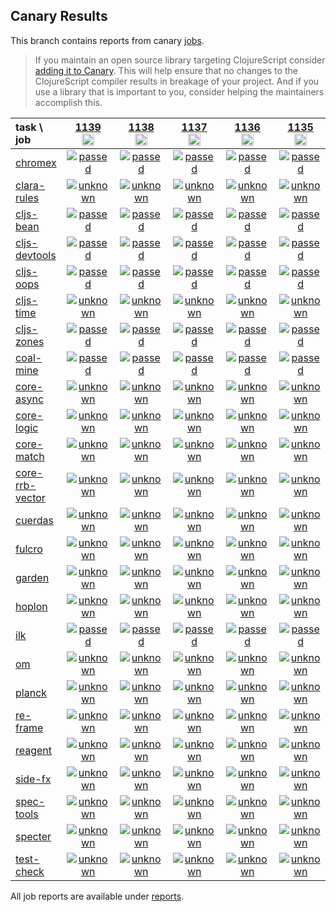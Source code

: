 ## Canary Results

This branch contains reports from canary [jobs](https://github.com/cljs-oss/canary/tree/jobs).

> If you maintain an open source library targeting ClojureScript consider [adding it to Canary](https://github.com/cljs-oss/canary/tree/master#how-to-participate). This will help ensure that no changes to the ClojureScript compiler results in breakage of your project. And if you use a library that is important to you, consider helping the maintainers accomplish this.

[//]: # (begin_overview_table)

| task \ job | <a href="reports/2019/10/20/job-001139-1.10.585-5ad96a8b" title="job #1139&#xA;&#xA;job&#xA;&#xA;requested by BinaryAge Bot (@babot) on 2019-10-20T06:00:10Z">1139<br/><img width=20 height=20 src="https://avatars0.githubusercontent.com/u/1476765?v=4&s=60"></a> | <a href="reports/2019/10/19/job-001138-1.10.585-5ad96a8b" title="job #1138&#xA;&#xA;job&#xA;&#xA;requested by BinaryAge Bot (@babot) on 2019-10-19T06:00:21Z">1138<br/><img width=20 height=20 src="https://avatars0.githubusercontent.com/u/1476765?v=4&s=60"></a> | <a href="reports/2019/10/18/job-001137-1.10.585-5ad96a8b" title="job #1137&#xA;&#xA;job&#xA;&#xA;requested by BinaryAge Bot (@babot) on 2019-10-18T06:00:08Z">1137<br/><img width=20 height=20 src="https://avatars0.githubusercontent.com/u/1476765?v=4&s=60"></a> | <a href="reports/2019/10/17/job-001136-1.10.585-5ad96a8b" title="job #1136&#xA;&#xA;job&#xA;&#xA;requested by BinaryAge Bot (@babot) on 2019-10-17T06:00:09Z">1136<br/><img width=20 height=20 src="https://avatars0.githubusercontent.com/u/1476765?v=4&s=60"></a> | <a href="reports/2019/10/16/job-001135-1.10.585-5ad96a8b" title="job #1135&#xA;&#xA;job&#xA;&#xA;requested by BinaryAge Bot (@babot) on 2019-10-16T06:00:09Z">1135<br/><img width=20 height=20 src="https://avatars0.githubusercontent.com/u/1476765?v=4&s=60"></a> | <a href="reports/2019/10/15/job-001134-1.10.585-5ad96a8b" title="job #1134&#xA;&#xA;job&#xA;&#xA;requested by BinaryAge Bot (@babot) on 2019-10-15T06:00:08Z">1134<br/><img width=20 height=20 src="https://avatars0.githubusercontent.com/u/1476765?v=4&s=60"></a> | <a href="reports/2019/10/14/job-001133-1.10.585-5ad96a8b" title="job #1133&#xA;&#xA;job --only clara-rules&#xA;&#xA;requested by Antonin Hildebrand (@darwin) on 2019-10-14T20:38:07Z">1133<br/><img width=20 height=20 src="https://avatars1.githubusercontent.com/u/5453?v=4&s=60"></a> | <a href="reports/2019/10/14/job-001132-1.10.585-5ad96a8b" title="job #1132&#xA;&#xA;job --only clara-rules&#xA;&#xA;requested by Antonin Hildebrand (@darwin) on 2019-10-14T11:44:36Z">1132<br/><img width=20 height=20 src="https://avatars1.githubusercontent.com/u/5453?v=4&s=60"></a> | <a href="reports/2019/10/14/job-001131-1.10.585-5ad96a8b" title="job #1131&#xA;&#xA;job&#xA;&#xA;requested by BinaryAge Bot (@babot) on 2019-10-14T06:00:11Z">1131<br/><img width=20 height=20 src="https://avatars0.githubusercontent.com/u/1476765?v=4&s=60"></a> | <a href="reports/2019/10/13/job-001130-1.10.585-5ad96a8b" title="job #1130&#xA;&#xA;job&#xA;&#xA;requested by BinaryAge Bot (@babot) on 2019-10-13T06:00:06Z">1130<br/><img width=20 height=20 src="https://avatars0.githubusercontent.com/u/1476765?v=4&s=60"></a> |
| :--- | :---: | :---: | :---: | :---: | :---: | :---: | :---: | :---: | :---: | :---: |
| [chromex](https://github.com/binaryage/chromex) | <a href="reports/2019/10/20/job-001139-1.10.585-5ad96a8b#-chromex"><img title="passed" src="http://box.binaryage.com/s-passed.svg"><a> | <a href="reports/2019/10/19/job-001138-1.10.585-5ad96a8b#-chromex"><img title="passed" src="http://box.binaryage.com/s-passed.svg"><a> | <a href="reports/2019/10/18/job-001137-1.10.585-5ad96a8b#-chromex"><img title="passed" src="http://box.binaryage.com/s-passed.svg"><a> | <a href="reports/2019/10/17/job-001136-1.10.585-5ad96a8b#-chromex"><img title="passed" src="http://box.binaryage.com/s-passed.svg"><a> | <a href="reports/2019/10/16/job-001135-1.10.585-5ad96a8b#-chromex"><img title="passed" src="http://box.binaryage.com/s-passed.svg"><a> | <a href="reports/2019/10/15/job-001134-1.10.585-5ad96a8b#-chromex"><img title="passed" src="http://box.binaryage.com/s-passed.svg"><a> | <a href="reports/2019/10/14/job-001133-1.10.585-5ad96a8b#-chromex"><img title="disabled" src="http://box.binaryage.com/s-disabled.svg"><a> | <a href="reports/2019/10/14/job-001132-1.10.585-5ad96a8b#-chromex"><img title="disabled" src="http://box.binaryage.com/s-disabled.svg"><a> | <a href="reports/2019/10/14/job-001131-1.10.585-5ad96a8b#-chromex"><img title="passed" src="http://box.binaryage.com/s-passed.svg"><a> | <a href="reports/2019/10/13/job-001130-1.10.585-5ad96a8b#-chromex"><img title="passed" src="http://box.binaryage.com/s-passed.svg"><a> |
| [clara-rules](https://github.com/cerner/clara-rules) | <a href="reports/2019/10/20/job-001139-1.10.585-5ad96a8b#-clara-rules"><img title="unknown" src="http://box.binaryage.com/s-unknown.svg"><a> | <a href="reports/2019/10/19/job-001138-1.10.585-5ad96a8b#-clara-rules"><img title="unknown" src="http://box.binaryage.com/s-unknown.svg"><a> | <a href="reports/2019/10/18/job-001137-1.10.585-5ad96a8b#-clara-rules"><img title="unknown" src="http://box.binaryage.com/s-unknown.svg"><a> | <a href="reports/2019/10/17/job-001136-1.10.585-5ad96a8b#-clara-rules"><img title="unknown" src="http://box.binaryage.com/s-unknown.svg"><a> | <a href="reports/2019/10/16/job-001135-1.10.585-5ad96a8b#-clara-rules"><img title="unknown" src="http://box.binaryage.com/s-unknown.svg"><a> | <a href="reports/2019/10/15/job-001134-1.10.585-5ad96a8b#-clara-rules"><img title="unknown" src="http://box.binaryage.com/s-unknown.svg"><a> | <a href="reports/2019/10/14/job-001133-1.10.585-5ad96a8b#-clara-rules"><img title="unknown" src="http://box.binaryage.com/s-unknown.svg"><a> | <a href="reports/2019/10/14/job-001132-1.10.585-5ad96a8b#-clara-rules"><img title="unknown" src="http://box.binaryage.com/s-unknown.svg"><a> | <a href="reports/2019/10/14/job-001131-1.10.585-5ad96a8b#-clara-rules"><img title="unknown" src="http://box.binaryage.com/s-unknown.svg"><a> | <a href="reports/2019/10/13/job-001130-1.10.585-5ad96a8b#-clara-rules"><img title="unknown" src="http://box.binaryage.com/s-unknown.svg"><a> |
| [cljs-bean](https://github.com/mfikes/cljs-bean) | <a href="reports/2019/10/20/job-001139-1.10.585-5ad96a8b#-cljs-bean"><img title="passed" src="http://box.binaryage.com/s-passed.svg"><a> | <a href="reports/2019/10/19/job-001138-1.10.585-5ad96a8b#-cljs-bean"><img title="passed" src="http://box.binaryage.com/s-passed.svg"><a> | <a href="reports/2019/10/18/job-001137-1.10.585-5ad96a8b#-cljs-bean"><img title="passed" src="http://box.binaryage.com/s-passed.svg"><a> | <a href="reports/2019/10/17/job-001136-1.10.585-5ad96a8b#-cljs-bean"><img title="passed" src="http://box.binaryage.com/s-passed.svg"><a> | <a href="reports/2019/10/16/job-001135-1.10.585-5ad96a8b#-cljs-bean"><img title="passed" src="http://box.binaryage.com/s-passed.svg"><a> | <a href="reports/2019/10/15/job-001134-1.10.585-5ad96a8b#-cljs-bean"><img title="passed" src="http://box.binaryage.com/s-passed.svg"><a> | <a href="reports/2019/10/14/job-001133-1.10.585-5ad96a8b#-cljs-bean"><img title="disabled" src="http://box.binaryage.com/s-disabled.svg"><a> | <a href="reports/2019/10/14/job-001132-1.10.585-5ad96a8b#-cljs-bean"><img title="disabled" src="http://box.binaryage.com/s-disabled.svg"><a> | <a href="reports/2019/10/14/job-001131-1.10.585-5ad96a8b#-cljs-bean"><img title="passed" src="http://box.binaryage.com/s-passed.svg"><a> | <a href="reports/2019/10/13/job-001130-1.10.585-5ad96a8b#-cljs-bean"><img title="passed" src="http://box.binaryage.com/s-passed.svg"><a> |
| [cljs-devtools](https://github.com/binaryage/cljs-devtools) | <a href="reports/2019/10/20/job-001139-1.10.585-5ad96a8b#-cljs-devtools"><img title="passed" src="http://box.binaryage.com/s-passed.svg"><a> | <a href="reports/2019/10/19/job-001138-1.10.585-5ad96a8b#-cljs-devtools"><img title="passed" src="http://box.binaryage.com/s-passed.svg"><a> | <a href="reports/2019/10/18/job-001137-1.10.585-5ad96a8b#-cljs-devtools"><img title="passed" src="http://box.binaryage.com/s-passed.svg"><a> | <a href="reports/2019/10/17/job-001136-1.10.585-5ad96a8b#-cljs-devtools"><img title="passed" src="http://box.binaryage.com/s-passed.svg"><a> | <a href="reports/2019/10/16/job-001135-1.10.585-5ad96a8b#-cljs-devtools"><img title="passed" src="http://box.binaryage.com/s-passed.svg"><a> | <a href="reports/2019/10/15/job-001134-1.10.585-5ad96a8b#-cljs-devtools"><img title="passed" src="http://box.binaryage.com/s-passed.svg"><a> | <a href="reports/2019/10/14/job-001133-1.10.585-5ad96a8b#-cljs-devtools"><img title="disabled" src="http://box.binaryage.com/s-disabled.svg"><a> | <a href="reports/2019/10/14/job-001132-1.10.585-5ad96a8b#-cljs-devtools"><img title="disabled" src="http://box.binaryage.com/s-disabled.svg"><a> | <a href="reports/2019/10/14/job-001131-1.10.585-5ad96a8b#-cljs-devtools"><img title="passed" src="http://box.binaryage.com/s-passed.svg"><a> | <a href="reports/2019/10/13/job-001130-1.10.585-5ad96a8b#-cljs-devtools"><img title="passed" src="http://box.binaryage.com/s-passed.svg"><a> |
| [cljs-oops](https://github.com/binaryage/cljs-oops) | <a href="reports/2019/10/20/job-001139-1.10.585-5ad96a8b#-cljs-oops"><img title="passed" src="http://box.binaryage.com/s-passed.svg"><a> | <a href="reports/2019/10/19/job-001138-1.10.585-5ad96a8b#-cljs-oops"><img title="passed" src="http://box.binaryage.com/s-passed.svg"><a> | <a href="reports/2019/10/18/job-001137-1.10.585-5ad96a8b#-cljs-oops"><img title="passed" src="http://box.binaryage.com/s-passed.svg"><a> | <a href="reports/2019/10/17/job-001136-1.10.585-5ad96a8b#-cljs-oops"><img title="passed" src="http://box.binaryage.com/s-passed.svg"><a> | <a href="reports/2019/10/16/job-001135-1.10.585-5ad96a8b#-cljs-oops"><img title="passed" src="http://box.binaryage.com/s-passed.svg"><a> | <a href="reports/2019/10/15/job-001134-1.10.585-5ad96a8b#-cljs-oops"><img title="passed" src="http://box.binaryage.com/s-passed.svg"><a> | <a href="reports/2019/10/14/job-001133-1.10.585-5ad96a8b#-cljs-oops"><img title="disabled" src="http://box.binaryage.com/s-disabled.svg"><a> | <a href="reports/2019/10/14/job-001132-1.10.585-5ad96a8b#-cljs-oops"><img title="disabled" src="http://box.binaryage.com/s-disabled.svg"><a> | <a href="reports/2019/10/14/job-001131-1.10.585-5ad96a8b#-cljs-oops"><img title="passed" src="http://box.binaryage.com/s-passed.svg"><a> | <a href="reports/2019/10/13/job-001130-1.10.585-5ad96a8b#-cljs-oops"><img title="passed" src="http://box.binaryage.com/s-passed.svg"><a> |
| [cljs-time](https://github.com/andrewmcveigh/cljs-time) | <a href="reports/2019/10/20/job-001139-1.10.585-5ad96a8b#-cljs-time"><img title="unknown" src="http://box.binaryage.com/s-unknown.svg"><a> | <a href="reports/2019/10/19/job-001138-1.10.585-5ad96a8b#-cljs-time"><img title="unknown" src="http://box.binaryage.com/s-unknown.svg"><a> | <a href="reports/2019/10/18/job-001137-1.10.585-5ad96a8b#-cljs-time"><img title="unknown" src="http://box.binaryage.com/s-unknown.svg"><a> | <a href="reports/2019/10/17/job-001136-1.10.585-5ad96a8b#-cljs-time"><img title="unknown" src="http://box.binaryage.com/s-unknown.svg"><a> | <a href="reports/2019/10/16/job-001135-1.10.585-5ad96a8b#-cljs-time"><img title="unknown" src="http://box.binaryage.com/s-unknown.svg"><a> | <a href="reports/2019/10/15/job-001134-1.10.585-5ad96a8b#-cljs-time"><img title="unknown" src="http://box.binaryage.com/s-unknown.svg"><a> | <a href="reports/2019/10/14/job-001133-1.10.585-5ad96a8b#-cljs-time"><img title="disabled" src="http://box.binaryage.com/s-disabled.svg"><a> | <a href="reports/2019/10/14/job-001132-1.10.585-5ad96a8b#-cljs-time"><img title="disabled" src="http://box.binaryage.com/s-disabled.svg"><a> | <a href="reports/2019/10/14/job-001131-1.10.585-5ad96a8b#-cljs-time"><img title="unknown" src="http://box.binaryage.com/s-unknown.svg"><a> | <a href="reports/2019/10/13/job-001130-1.10.585-5ad96a8b#-cljs-time"><img title="unknown" src="http://box.binaryage.com/s-unknown.svg"><a> |
| [cljs-zones](https://github.com/binaryage/cljs-zones) | <a href="reports/2019/10/20/job-001139-1.10.585-5ad96a8b#-cljs-zones"><img title="passed" src="http://box.binaryage.com/s-passed.svg"><a> | <a href="reports/2019/10/19/job-001138-1.10.585-5ad96a8b#-cljs-zones"><img title="passed" src="http://box.binaryage.com/s-passed.svg"><a> | <a href="reports/2019/10/18/job-001137-1.10.585-5ad96a8b#-cljs-zones"><img title="passed" src="http://box.binaryage.com/s-passed.svg"><a> | <a href="reports/2019/10/17/job-001136-1.10.585-5ad96a8b#-cljs-zones"><img title="passed" src="http://box.binaryage.com/s-passed.svg"><a> | <a href="reports/2019/10/16/job-001135-1.10.585-5ad96a8b#-cljs-zones"><img title="passed" src="http://box.binaryage.com/s-passed.svg"><a> | <a href="reports/2019/10/15/job-001134-1.10.585-5ad96a8b#-cljs-zones"><img title="passed" src="http://box.binaryage.com/s-passed.svg"><a> | <a href="reports/2019/10/14/job-001133-1.10.585-5ad96a8b#-cljs-zones"><img title="disabled" src="http://box.binaryage.com/s-disabled.svg"><a> | <a href="reports/2019/10/14/job-001132-1.10.585-5ad96a8b#-cljs-zones"><img title="disabled" src="http://box.binaryage.com/s-disabled.svg"><a> | <a href="reports/2019/10/14/job-001131-1.10.585-5ad96a8b#-cljs-zones"><img title="passed" src="http://box.binaryage.com/s-passed.svg"><a> | <a href="reports/2019/10/13/job-001130-1.10.585-5ad96a8b#-cljs-zones"><img title="passed" src="http://box.binaryage.com/s-passed.svg"><a> |
| [coal-mine](https://github.com/mfikes/coal-mine) | <a href="reports/2019/10/20/job-001139-1.10.585-5ad96a8b#-coal-mine"><img title="passed" src="http://box.binaryage.com/s-passed.svg"><a> | <a href="reports/2019/10/19/job-001138-1.10.585-5ad96a8b#-coal-mine"><img title="passed" src="http://box.binaryage.com/s-passed.svg"><a> | <a href="reports/2019/10/18/job-001137-1.10.585-5ad96a8b#-coal-mine"><img title="passed" src="http://box.binaryage.com/s-passed.svg"><a> | <a href="reports/2019/10/17/job-001136-1.10.585-5ad96a8b#-coal-mine"><img title="passed" src="http://box.binaryage.com/s-passed.svg"><a> | <a href="reports/2019/10/16/job-001135-1.10.585-5ad96a8b#-coal-mine"><img title="passed" src="http://box.binaryage.com/s-passed.svg"><a> | <a href="reports/2019/10/15/job-001134-1.10.585-5ad96a8b#-coal-mine"><img title="passed" src="http://box.binaryage.com/s-passed.svg"><a> | <a href="reports/2019/10/14/job-001133-1.10.585-5ad96a8b#-coal-mine"><img title="disabled" src="http://box.binaryage.com/s-disabled.svg"><a> | <a href="reports/2019/10/14/job-001132-1.10.585-5ad96a8b#-coal-mine"><img title="disabled" src="http://box.binaryage.com/s-disabled.svg"><a> | <a href="reports/2019/10/14/job-001131-1.10.585-5ad96a8b#-coal-mine"><img title="passed" src="http://box.binaryage.com/s-passed.svg"><a> | <a href="reports/2019/10/13/job-001130-1.10.585-5ad96a8b#-coal-mine"><img title="passed" src="http://box.binaryage.com/s-passed.svg"><a> |
| [core-async](https://github.com/clojure/core.async) | <a href="reports/2019/10/20/job-001139-1.10.585-5ad96a8b#-core-async"><img title="unknown" src="http://box.binaryage.com/s-unknown.svg"><a> | <a href="reports/2019/10/19/job-001138-1.10.585-5ad96a8b#-core-async"><img title="unknown" src="http://box.binaryage.com/s-unknown.svg"><a> | <a href="reports/2019/10/18/job-001137-1.10.585-5ad96a8b#-core-async"><img title="unknown" src="http://box.binaryage.com/s-unknown.svg"><a> | <a href="reports/2019/10/17/job-001136-1.10.585-5ad96a8b#-core-async"><img title="unknown" src="http://box.binaryage.com/s-unknown.svg"><a> | <a href="reports/2019/10/16/job-001135-1.10.585-5ad96a8b#-core-async"><img title="unknown" src="http://box.binaryage.com/s-unknown.svg"><a> | <a href="reports/2019/10/15/job-001134-1.10.585-5ad96a8b#-core-async"><img title="unknown" src="http://box.binaryage.com/s-unknown.svg"><a> | <a href="reports/2019/10/14/job-001133-1.10.585-5ad96a8b#-core-async"><img title="disabled" src="http://box.binaryage.com/s-disabled.svg"><a> | <a href="reports/2019/10/14/job-001132-1.10.585-5ad96a8b#-core-async"><img title="disabled" src="http://box.binaryage.com/s-disabled.svg"><a> | <a href="reports/2019/10/14/job-001131-1.10.585-5ad96a8b#-core-async"><img title="unknown" src="http://box.binaryage.com/s-unknown.svg"><a> | <a href="reports/2019/10/13/job-001130-1.10.585-5ad96a8b#-core-async"><img title="unknown" src="http://box.binaryage.com/s-unknown.svg"><a> |
| [core-logic](https://github.com/clojure/core.logic) | <a href="reports/2019/10/20/job-001139-1.10.585-5ad96a8b#-core-logic"><img title="unknown" src="http://box.binaryage.com/s-unknown.svg"><a> | <a href="reports/2019/10/19/job-001138-1.10.585-5ad96a8b#-core-logic"><img title="unknown" src="http://box.binaryage.com/s-unknown.svg"><a> | <a href="reports/2019/10/18/job-001137-1.10.585-5ad96a8b#-core-logic"><img title="unknown" src="http://box.binaryage.com/s-unknown.svg"><a> | <a href="reports/2019/10/17/job-001136-1.10.585-5ad96a8b#-core-logic"><img title="unknown" src="http://box.binaryage.com/s-unknown.svg"><a> | <a href="reports/2019/10/16/job-001135-1.10.585-5ad96a8b#-core-logic"><img title="unknown" src="http://box.binaryage.com/s-unknown.svg"><a> | <a href="reports/2019/10/15/job-001134-1.10.585-5ad96a8b#-core-logic"><img title="unknown" src="http://box.binaryage.com/s-unknown.svg"><a> | <a href="reports/2019/10/14/job-001133-1.10.585-5ad96a8b#-core-logic"><img title="disabled" src="http://box.binaryage.com/s-disabled.svg"><a> | <a href="reports/2019/10/14/job-001132-1.10.585-5ad96a8b#-core-logic"><img title="disabled" src="http://box.binaryage.com/s-disabled.svg"><a> | <a href="reports/2019/10/14/job-001131-1.10.585-5ad96a8b#-core-logic"><img title="unknown" src="http://box.binaryage.com/s-unknown.svg"><a> | <a href="reports/2019/10/13/job-001130-1.10.585-5ad96a8b#-core-logic"><img title="unknown" src="http://box.binaryage.com/s-unknown.svg"><a> |
| [core-match](https://github.com/clojure/core.match) | <a href="reports/2019/10/20/job-001139-1.10.585-5ad96a8b#-core-match"><img title="unknown" src="http://box.binaryage.com/s-unknown.svg"><a> | <a href="reports/2019/10/19/job-001138-1.10.585-5ad96a8b#-core-match"><img title="unknown" src="http://box.binaryage.com/s-unknown.svg"><a> | <a href="reports/2019/10/18/job-001137-1.10.585-5ad96a8b#-core-match"><img title="unknown" src="http://box.binaryage.com/s-unknown.svg"><a> | <a href="reports/2019/10/17/job-001136-1.10.585-5ad96a8b#-core-match"><img title="unknown" src="http://box.binaryage.com/s-unknown.svg"><a> | <a href="reports/2019/10/16/job-001135-1.10.585-5ad96a8b#-core-match"><img title="unknown" src="http://box.binaryage.com/s-unknown.svg"><a> | <a href="reports/2019/10/15/job-001134-1.10.585-5ad96a8b#-core-match"><img title="unknown" src="http://box.binaryage.com/s-unknown.svg"><a> | <a href="reports/2019/10/14/job-001133-1.10.585-5ad96a8b#-core-match"><img title="disabled" src="http://box.binaryage.com/s-disabled.svg"><a> | <a href="reports/2019/10/14/job-001132-1.10.585-5ad96a8b#-core-match"><img title="disabled" src="http://box.binaryage.com/s-disabled.svg"><a> | <a href="reports/2019/10/14/job-001131-1.10.585-5ad96a8b#-core-match"><img title="unknown" src="http://box.binaryage.com/s-unknown.svg"><a> | <a href="reports/2019/10/13/job-001130-1.10.585-5ad96a8b#-core-match"><img title="unknown" src="http://box.binaryage.com/s-unknown.svg"><a> |
| [core-rrb-vector](https://github.com/clojure/core.rrb-vector) | <a href="reports/2019/10/20/job-001139-1.10.585-5ad96a8b#-core-rrb-vector"><img title="unknown" src="http://box.binaryage.com/s-unknown.svg"><a> | <a href="reports/2019/10/19/job-001138-1.10.585-5ad96a8b#-core-rrb-vector"><img title="unknown" src="http://box.binaryage.com/s-unknown.svg"><a> | <a href="reports/2019/10/18/job-001137-1.10.585-5ad96a8b#-core-rrb-vector"><img title="unknown" src="http://box.binaryage.com/s-unknown.svg"><a> | <a href="reports/2019/10/17/job-001136-1.10.585-5ad96a8b#-core-rrb-vector"><img title="unknown" src="http://box.binaryage.com/s-unknown.svg"><a> | <a href="reports/2019/10/16/job-001135-1.10.585-5ad96a8b#-core-rrb-vector"><img title="unknown" src="http://box.binaryage.com/s-unknown.svg"><a> | <a href="reports/2019/10/15/job-001134-1.10.585-5ad96a8b#-core-rrb-vector"><img title="unknown" src="http://box.binaryage.com/s-unknown.svg"><a> | <a href="reports/2019/10/14/job-001133-1.10.585-5ad96a8b#-core-rrb-vector"><img title="disabled" src="http://box.binaryage.com/s-disabled.svg"><a> | <a href="reports/2019/10/14/job-001132-1.10.585-5ad96a8b#-core-rrb-vector"><img title="disabled" src="http://box.binaryage.com/s-disabled.svg"><a> | <a href="reports/2019/10/14/job-001131-1.10.585-5ad96a8b#-core-rrb-vector"><img title="unknown" src="http://box.binaryage.com/s-unknown.svg"><a> | <a href="reports/2019/10/13/job-001130-1.10.585-5ad96a8b#-core-rrb-vector"><img title="unknown" src="http://box.binaryage.com/s-unknown.svg"><a> |
| [cuerdas](https://github.com/funcool/cuerdas) | <a href="reports/2019/10/20/job-001139-1.10.585-5ad96a8b#-cuerdas"><img title="unknown" src="http://box.binaryage.com/s-unknown.svg"><a> | <a href="reports/2019/10/19/job-001138-1.10.585-5ad96a8b#-cuerdas"><img title="unknown" src="http://box.binaryage.com/s-unknown.svg"><a> | <a href="reports/2019/10/18/job-001137-1.10.585-5ad96a8b#-cuerdas"><img title="unknown" src="http://box.binaryage.com/s-unknown.svg"><a> | <a href="reports/2019/10/17/job-001136-1.10.585-5ad96a8b#-cuerdas"><img title="unknown" src="http://box.binaryage.com/s-unknown.svg"><a> | <a href="reports/2019/10/16/job-001135-1.10.585-5ad96a8b#-cuerdas"><img title="unknown" src="http://box.binaryage.com/s-unknown.svg"><a> | <a href="reports/2019/10/15/job-001134-1.10.585-5ad96a8b#-cuerdas"><img title="unknown" src="http://box.binaryage.com/s-unknown.svg"><a> | <a href="reports/2019/10/14/job-001133-1.10.585-5ad96a8b#-cuerdas"><img title="disabled" src="http://box.binaryage.com/s-disabled.svg"><a> | <a href="reports/2019/10/14/job-001132-1.10.585-5ad96a8b#-cuerdas"><img title="disabled" src="http://box.binaryage.com/s-disabled.svg"><a> | <a href="reports/2019/10/14/job-001131-1.10.585-5ad96a8b#-cuerdas"><img title="unknown" src="http://box.binaryage.com/s-unknown.svg"><a> | <a href="reports/2019/10/13/job-001130-1.10.585-5ad96a8b#-cuerdas"><img title="unknown" src="http://box.binaryage.com/s-unknown.svg"><a> |
| [fulcro](https://github.com/fulcrologic/fulcro) | <a href="reports/2019/10/20/job-001139-1.10.585-5ad96a8b#-fulcro"><img title="unknown" src="http://box.binaryage.com/s-unknown.svg"><a> | <a href="reports/2019/10/19/job-001138-1.10.585-5ad96a8b#-fulcro"><img title="unknown" src="http://box.binaryage.com/s-unknown.svg"><a> | <a href="reports/2019/10/18/job-001137-1.10.585-5ad96a8b#-fulcro"><img title="unknown" src="http://box.binaryage.com/s-unknown.svg"><a> | <a href="reports/2019/10/17/job-001136-1.10.585-5ad96a8b#-fulcro"><img title="unknown" src="http://box.binaryage.com/s-unknown.svg"><a> | <a href="reports/2019/10/16/job-001135-1.10.585-5ad96a8b#-fulcro"><img title="unknown" src="http://box.binaryage.com/s-unknown.svg"><a> | <a href="reports/2019/10/15/job-001134-1.10.585-5ad96a8b#-fulcro"><img title="unknown" src="http://box.binaryage.com/s-unknown.svg"><a> | <a href="reports/2019/10/14/job-001133-1.10.585-5ad96a8b#-fulcro"><img title="disabled" src="http://box.binaryage.com/s-disabled.svg"><a> | <a href="reports/2019/10/14/job-001132-1.10.585-5ad96a8b#-fulcro"><img title="disabled" src="http://box.binaryage.com/s-disabled.svg"><a> | <a href="reports/2019/10/14/job-001131-1.10.585-5ad96a8b#-fulcro"><img title="unknown" src="http://box.binaryage.com/s-unknown.svg"><a> | <a href="reports/2019/10/13/job-001130-1.10.585-5ad96a8b#-fulcro"><img title="unknown" src="http://box.binaryage.com/s-unknown.svg"><a> |
| [garden](https://github.com/noprompt/garden) | <a href="reports/2019/10/20/job-001139-1.10.585-5ad96a8b#-garden"><img title="unknown" src="http://box.binaryage.com/s-unknown.svg"><a> | <a href="reports/2019/10/19/job-001138-1.10.585-5ad96a8b#-garden"><img title="unknown" src="http://box.binaryage.com/s-unknown.svg"><a> | <a href="reports/2019/10/18/job-001137-1.10.585-5ad96a8b#-garden"><img title="unknown" src="http://box.binaryage.com/s-unknown.svg"><a> | <a href="reports/2019/10/17/job-001136-1.10.585-5ad96a8b#-garden"><img title="unknown" src="http://box.binaryage.com/s-unknown.svg"><a> | <a href="reports/2019/10/16/job-001135-1.10.585-5ad96a8b#-garden"><img title="unknown" src="http://box.binaryage.com/s-unknown.svg"><a> | <a href="reports/2019/10/15/job-001134-1.10.585-5ad96a8b#-garden"><img title="unknown" src="http://box.binaryage.com/s-unknown.svg"><a> | <a href="reports/2019/10/14/job-001133-1.10.585-5ad96a8b#-garden"><img title="disabled" src="http://box.binaryage.com/s-disabled.svg"><a> | <a href="reports/2019/10/14/job-001132-1.10.585-5ad96a8b#-garden"><img title="disabled" src="http://box.binaryage.com/s-disabled.svg"><a> | <a href="reports/2019/10/14/job-001131-1.10.585-5ad96a8b#-garden"><img title="unknown" src="http://box.binaryage.com/s-unknown.svg"><a> | <a href="reports/2019/10/13/job-001130-1.10.585-5ad96a8b#-garden"><img title="unknown" src="http://box.binaryage.com/s-unknown.svg"><a> |
| [hoplon](https://github.com/hoplon/hoplon) | <a href="reports/2019/10/20/job-001139-1.10.585-5ad96a8b#-hoplon"><img title="unknown" src="http://box.binaryage.com/s-unknown.svg"><a> | <a href="reports/2019/10/19/job-001138-1.10.585-5ad96a8b#-hoplon"><img title="unknown" src="http://box.binaryage.com/s-unknown.svg"><a> | <a href="reports/2019/10/18/job-001137-1.10.585-5ad96a8b#-hoplon"><img title="unknown" src="http://box.binaryage.com/s-unknown.svg"><a> | <a href="reports/2019/10/17/job-001136-1.10.585-5ad96a8b#-hoplon"><img title="unknown" src="http://box.binaryage.com/s-unknown.svg"><a> | <a href="reports/2019/10/16/job-001135-1.10.585-5ad96a8b#-hoplon"><img title="unknown" src="http://box.binaryage.com/s-unknown.svg"><a> | <a href="reports/2019/10/15/job-001134-1.10.585-5ad96a8b#-hoplon"><img title="unknown" src="http://box.binaryage.com/s-unknown.svg"><a> | <a href="reports/2019/10/14/job-001133-1.10.585-5ad96a8b#-hoplon"><img title="disabled" src="http://box.binaryage.com/s-disabled.svg"><a> | <a href="reports/2019/10/14/job-001132-1.10.585-5ad96a8b#-hoplon"><img title="disabled" src="http://box.binaryage.com/s-disabled.svg"><a> | <a href="reports/2019/10/14/job-001131-1.10.585-5ad96a8b#-hoplon"><img title="unknown" src="http://box.binaryage.com/s-unknown.svg"><a> | <a href="reports/2019/10/13/job-001130-1.10.585-5ad96a8b#-hoplon"><img title="unknown" src="http://box.binaryage.com/s-unknown.svg"><a> |
| [ilk](https://github.com/mfikes/ilk) | <a href="reports/2019/10/20/job-001139-1.10.585-5ad96a8b#-ilk"><img title="passed" src="http://box.binaryage.com/s-passed.svg"><a> | <a href="reports/2019/10/19/job-001138-1.10.585-5ad96a8b#-ilk"><img title="passed" src="http://box.binaryage.com/s-passed.svg"><a> | <a href="reports/2019/10/18/job-001137-1.10.585-5ad96a8b#-ilk"><img title="passed" src="http://box.binaryage.com/s-passed.svg"><a> | <a href="reports/2019/10/17/job-001136-1.10.585-5ad96a8b#-ilk"><img title="passed" src="http://box.binaryage.com/s-passed.svg"><a> | <a href="reports/2019/10/16/job-001135-1.10.585-5ad96a8b#-ilk"><img title="passed" src="http://box.binaryage.com/s-passed.svg"><a> | <a href="reports/2019/10/15/job-001134-1.10.585-5ad96a8b#-ilk"><img title="passed" src="http://box.binaryage.com/s-passed.svg"><a> | <a href="reports/2019/10/14/job-001133-1.10.585-5ad96a8b#-ilk"><img title="disabled" src="http://box.binaryage.com/s-disabled.svg"><a> | <a href="reports/2019/10/14/job-001132-1.10.585-5ad96a8b#-ilk"><img title="disabled" src="http://box.binaryage.com/s-disabled.svg"><a> | <a href="reports/2019/10/14/job-001131-1.10.585-5ad96a8b#-ilk"><img title="passed" src="http://box.binaryage.com/s-passed.svg"><a> | <a href="reports/2019/10/13/job-001130-1.10.585-5ad96a8b#-ilk"><img title="passed" src="http://box.binaryage.com/s-passed.svg"><a> |
| [om](https://github.com/omcljs/om) | <a href="reports/2019/10/20/job-001139-1.10.585-5ad96a8b#-om"><img title="unknown" src="http://box.binaryage.com/s-unknown.svg"><a> | <a href="reports/2019/10/19/job-001138-1.10.585-5ad96a8b#-om"><img title="unknown" src="http://box.binaryage.com/s-unknown.svg"><a> | <a href="reports/2019/10/18/job-001137-1.10.585-5ad96a8b#-om"><img title="unknown" src="http://box.binaryage.com/s-unknown.svg"><a> | <a href="reports/2019/10/17/job-001136-1.10.585-5ad96a8b#-om"><img title="unknown" src="http://box.binaryage.com/s-unknown.svg"><a> | <a href="reports/2019/10/16/job-001135-1.10.585-5ad96a8b#-om"><img title="unknown" src="http://box.binaryage.com/s-unknown.svg"><a> | <a href="reports/2019/10/15/job-001134-1.10.585-5ad96a8b#-om"><img title="unknown" src="http://box.binaryage.com/s-unknown.svg"><a> | <a href="reports/2019/10/14/job-001133-1.10.585-5ad96a8b#-om"><img title="disabled" src="http://box.binaryage.com/s-disabled.svg"><a> | <a href="reports/2019/10/14/job-001132-1.10.585-5ad96a8b#-om"><img title="disabled" src="http://box.binaryage.com/s-disabled.svg"><a> | <a href="reports/2019/10/14/job-001131-1.10.585-5ad96a8b#-om"><img title="unknown" src="http://box.binaryage.com/s-unknown.svg"><a> | <a href="reports/2019/10/13/job-001130-1.10.585-5ad96a8b#-om"><img title="unknown" src="http://box.binaryage.com/s-unknown.svg"><a> |
| [planck](https://github.com/planck-repl/planck) | <a href="reports/2019/10/20/job-001139-1.10.585-5ad96a8b#-planck"><img title="unknown" src="http://box.binaryage.com/s-unknown.svg"><a> | <a href="reports/2019/10/19/job-001138-1.10.585-5ad96a8b#-planck"><img title="unknown" src="http://box.binaryage.com/s-unknown.svg"><a> | <a href="reports/2019/10/18/job-001137-1.10.585-5ad96a8b#-planck"><img title="unknown" src="http://box.binaryage.com/s-unknown.svg"><a> | <a href="reports/2019/10/17/job-001136-1.10.585-5ad96a8b#-planck"><img title="unknown" src="http://box.binaryage.com/s-unknown.svg"><a> | <a href="reports/2019/10/16/job-001135-1.10.585-5ad96a8b#-planck"><img title="unknown" src="http://box.binaryage.com/s-unknown.svg"><a> | <a href="reports/2019/10/15/job-001134-1.10.585-5ad96a8b#-planck"><img title="unknown" src="http://box.binaryage.com/s-unknown.svg"><a> | <a href="reports/2019/10/14/job-001133-1.10.585-5ad96a8b#-planck"><img title="disabled" src="http://box.binaryage.com/s-disabled.svg"><a> | <a href="reports/2019/10/14/job-001132-1.10.585-5ad96a8b#-planck"><img title="disabled" src="http://box.binaryage.com/s-disabled.svg"><a> | <a href="reports/2019/10/14/job-001131-1.10.585-5ad96a8b#-planck"><img title="unknown" src="http://box.binaryage.com/s-unknown.svg"><a> | <a href="reports/2019/10/13/job-001130-1.10.585-5ad96a8b#-planck"><img title="unknown" src="http://box.binaryage.com/s-unknown.svg"><a> |
| [re-frame](https://github.com/Day8/re-frame) | <a href="reports/2019/10/20/job-001139-1.10.585-5ad96a8b#-re-frame"><img title="unknown" src="http://box.binaryage.com/s-unknown.svg"><a> | <a href="reports/2019/10/19/job-001138-1.10.585-5ad96a8b#-re-frame"><img title="unknown" src="http://box.binaryage.com/s-unknown.svg"><a> | <a href="reports/2019/10/18/job-001137-1.10.585-5ad96a8b#-re-frame"><img title="unknown" src="http://box.binaryage.com/s-unknown.svg"><a> | <a href="reports/2019/10/17/job-001136-1.10.585-5ad96a8b#-re-frame"><img title="unknown" src="http://box.binaryage.com/s-unknown.svg"><a> | <a href="reports/2019/10/16/job-001135-1.10.585-5ad96a8b#-re-frame"><img title="unknown" src="http://box.binaryage.com/s-unknown.svg"><a> | <a href="reports/2019/10/15/job-001134-1.10.585-5ad96a8b#-re-frame"><img title="unknown" src="http://box.binaryage.com/s-unknown.svg"><a> | <a href="reports/2019/10/14/job-001133-1.10.585-5ad96a8b#-re-frame"><img title="disabled" src="http://box.binaryage.com/s-disabled.svg"><a> | <a href="reports/2019/10/14/job-001132-1.10.585-5ad96a8b#-re-frame"><img title="disabled" src="http://box.binaryage.com/s-disabled.svg"><a> | <a href="reports/2019/10/14/job-001131-1.10.585-5ad96a8b#-re-frame"><img title="unknown" src="http://box.binaryage.com/s-unknown.svg"><a> | <a href="reports/2019/10/13/job-001130-1.10.585-5ad96a8b#-re-frame"><img title="unknown" src="http://box.binaryage.com/s-unknown.svg"><a> |
| [reagent](https://github.com/reagent-project/reagent) | <a href="reports/2019/10/20/job-001139-1.10.585-5ad96a8b#-reagent"><img title="unknown" src="http://box.binaryage.com/s-unknown.svg"><a> | <a href="reports/2019/10/19/job-001138-1.10.585-5ad96a8b#-reagent"><img title="unknown" src="http://box.binaryage.com/s-unknown.svg"><a> | <a href="reports/2019/10/18/job-001137-1.10.585-5ad96a8b#-reagent"><img title="unknown" src="http://box.binaryage.com/s-unknown.svg"><a> | <a href="reports/2019/10/17/job-001136-1.10.585-5ad96a8b#-reagent"><img title="unknown" src="http://box.binaryage.com/s-unknown.svg"><a> | <a href="reports/2019/10/16/job-001135-1.10.585-5ad96a8b#-reagent"><img title="unknown" src="http://box.binaryage.com/s-unknown.svg"><a> | <a href="reports/2019/10/15/job-001134-1.10.585-5ad96a8b#-reagent"><img title="unknown" src="http://box.binaryage.com/s-unknown.svg"><a> | <a href="reports/2019/10/14/job-001133-1.10.585-5ad96a8b#-reagent"><img title="disabled" src="http://box.binaryage.com/s-disabled.svg"><a> | <a href="reports/2019/10/14/job-001132-1.10.585-5ad96a8b#-reagent"><img title="disabled" src="http://box.binaryage.com/s-disabled.svg"><a> | <a href="reports/2019/10/14/job-001131-1.10.585-5ad96a8b#-reagent"><img title="unknown" src="http://box.binaryage.com/s-unknown.svg"><a> | <a href="reports/2019/10/13/job-001130-1.10.585-5ad96a8b#-reagent"><img title="unknown" src="http://box.binaryage.com/s-unknown.svg"><a> |
| [side-fx](https://github.com/cljsrn/side-fx) | <a href="reports/2019/10/20/job-001139-1.10.585-5ad96a8b#-side-fx"><img title="unknown" src="http://box.binaryage.com/s-unknown.svg"><a> | <a href="reports/2019/10/19/job-001138-1.10.585-5ad96a8b#-side-fx"><img title="unknown" src="http://box.binaryage.com/s-unknown.svg"><a> | <a href="reports/2019/10/18/job-001137-1.10.585-5ad96a8b#-side-fx"><img title="unknown" src="http://box.binaryage.com/s-unknown.svg"><a> | <a href="reports/2019/10/17/job-001136-1.10.585-5ad96a8b#-side-fx"><img title="unknown" src="http://box.binaryage.com/s-unknown.svg"><a> | <a href="reports/2019/10/16/job-001135-1.10.585-5ad96a8b#-side-fx"><img title="unknown" src="http://box.binaryage.com/s-unknown.svg"><a> | <a href="reports/2019/10/15/job-001134-1.10.585-5ad96a8b#-side-fx"><img title="unknown" src="http://box.binaryage.com/s-unknown.svg"><a> | <a href="reports/2019/10/14/job-001133-1.10.585-5ad96a8b#-side-fx"><img title="disabled" src="http://box.binaryage.com/s-disabled.svg"><a> | <a href="reports/2019/10/14/job-001132-1.10.585-5ad96a8b#-side-fx"><img title="disabled" src="http://box.binaryage.com/s-disabled.svg"><a> | <a href="reports/2019/10/14/job-001131-1.10.585-5ad96a8b#-side-fx"><img title="unknown" src="http://box.binaryage.com/s-unknown.svg"><a> | <a href="reports/2019/10/13/job-001130-1.10.585-5ad96a8b#-side-fx"><img title="unknown" src="http://box.binaryage.com/s-unknown.svg"><a> |
| [spec-tools](https://github.com/metosin/spec-tools) | <a href="reports/2019/10/20/job-001139-1.10.585-5ad96a8b#-spec-tools"><img title="unknown" src="http://box.binaryage.com/s-unknown.svg"><a> | <a href="reports/2019/10/19/job-001138-1.10.585-5ad96a8b#-spec-tools"><img title="unknown" src="http://box.binaryage.com/s-unknown.svg"><a> | <a href="reports/2019/10/18/job-001137-1.10.585-5ad96a8b#-spec-tools"><img title="unknown" src="http://box.binaryage.com/s-unknown.svg"><a> | <a href="reports/2019/10/17/job-001136-1.10.585-5ad96a8b#-spec-tools"><img title="unknown" src="http://box.binaryage.com/s-unknown.svg"><a> | <a href="reports/2019/10/16/job-001135-1.10.585-5ad96a8b#-spec-tools"><img title="unknown" src="http://box.binaryage.com/s-unknown.svg"><a> | <a href="reports/2019/10/15/job-001134-1.10.585-5ad96a8b#-spec-tools"><img title="unknown" src="http://box.binaryage.com/s-unknown.svg"><a> | <a href="reports/2019/10/14/job-001133-1.10.585-5ad96a8b#-spec-tools"><img title="disabled" src="http://box.binaryage.com/s-disabled.svg"><a> | <a href="reports/2019/10/14/job-001132-1.10.585-5ad96a8b#-spec-tools"><img title="disabled" src="http://box.binaryage.com/s-disabled.svg"><a> | <a href="reports/2019/10/14/job-001131-1.10.585-5ad96a8b#-spec-tools"><img title="unknown" src="http://box.binaryage.com/s-unknown.svg"><a> | <a href="reports/2019/10/13/job-001130-1.10.585-5ad96a8b#-spec-tools"><img title="unknown" src="http://box.binaryage.com/s-unknown.svg"><a> |
| [specter](https://github.com/nathanmarz/specter) | <a href="reports/2019/10/20/job-001139-1.10.585-5ad96a8b#-specter"><img title="unknown" src="http://box.binaryage.com/s-unknown.svg"><a> | <a href="reports/2019/10/19/job-001138-1.10.585-5ad96a8b#-specter"><img title="unknown" src="http://box.binaryage.com/s-unknown.svg"><a> | <a href="reports/2019/10/18/job-001137-1.10.585-5ad96a8b#-specter"><img title="unknown" src="http://box.binaryage.com/s-unknown.svg"><a> | <a href="reports/2019/10/17/job-001136-1.10.585-5ad96a8b#-specter"><img title="unknown" src="http://box.binaryage.com/s-unknown.svg"><a> | <a href="reports/2019/10/16/job-001135-1.10.585-5ad96a8b#-specter"><img title="unknown" src="http://box.binaryage.com/s-unknown.svg"><a> | <a href="reports/2019/10/15/job-001134-1.10.585-5ad96a8b#-specter"><img title="unknown" src="http://box.binaryage.com/s-unknown.svg"><a> | <a href="reports/2019/10/14/job-001133-1.10.585-5ad96a8b#-specter"><img title="disabled" src="http://box.binaryage.com/s-disabled.svg"><a> | <a href="reports/2019/10/14/job-001132-1.10.585-5ad96a8b#-specter"><img title="disabled" src="http://box.binaryage.com/s-disabled.svg"><a> | <a href="reports/2019/10/14/job-001131-1.10.585-5ad96a8b#-specter"><img title="unknown" src="http://box.binaryage.com/s-unknown.svg"><a> | <a href="reports/2019/10/13/job-001130-1.10.585-5ad96a8b#-specter"><img title="unknown" src="http://box.binaryage.com/s-unknown.svg"><a> |
| [test-check](https://github.com/clojure/test.check) | <a href="reports/2019/10/20/job-001139-1.10.585-5ad96a8b#-test-check"><img title="unknown" src="http://box.binaryage.com/s-unknown.svg"><a> | <a href="reports/2019/10/19/job-001138-1.10.585-5ad96a8b#-test-check"><img title="unknown" src="http://box.binaryage.com/s-unknown.svg"><a> | <a href="reports/2019/10/18/job-001137-1.10.585-5ad96a8b#-test-check"><img title="unknown" src="http://box.binaryage.com/s-unknown.svg"><a> | <a href="reports/2019/10/17/job-001136-1.10.585-5ad96a8b#-test-check"><img title="unknown" src="http://box.binaryage.com/s-unknown.svg"><a> | <a href="reports/2019/10/16/job-001135-1.10.585-5ad96a8b#-test-check"><img title="unknown" src="http://box.binaryage.com/s-unknown.svg"><a> | <a href="reports/2019/10/15/job-001134-1.10.585-5ad96a8b#-test-check"><img title="unknown" src="http://box.binaryage.com/s-unknown.svg"><a> | <a href="reports/2019/10/14/job-001133-1.10.585-5ad96a8b#-test-check"><img title="disabled" src="http://box.binaryage.com/s-disabled.svg"><a> | <a href="reports/2019/10/14/job-001132-1.10.585-5ad96a8b#-test-check"><img title="disabled" src="http://box.binaryage.com/s-disabled.svg"><a> | <a href="reports/2019/10/14/job-001131-1.10.585-5ad96a8b#-test-check"><img title="unknown" src="http://box.binaryage.com/s-unknown.svg"><a> | <a href="reports/2019/10/13/job-001130-1.10.585-5ad96a8b#-test-check"><img title="unknown" src="http://box.binaryage.com/s-unknown.svg"><a> |

[//]: # (end_overview_table)

All job reports are available under [reports](reports).
